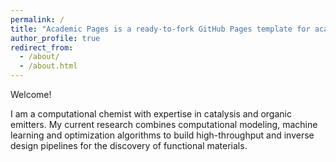 ```yaml
---
permalink: /
title: "Academic Pages is a ready-to-fork GitHub Pages template for academic personal websites"
author_profile: true
redirect_from: 
  - /about/
  - /about.html
---
```


Welcome!

I am a computational chemist with expertise in catalysis and organic emitters. My current research combines computational modeling, machine learning and optimization algorithms to build high-throughput and inverse design pipelines for the discovery of functional materials. 
